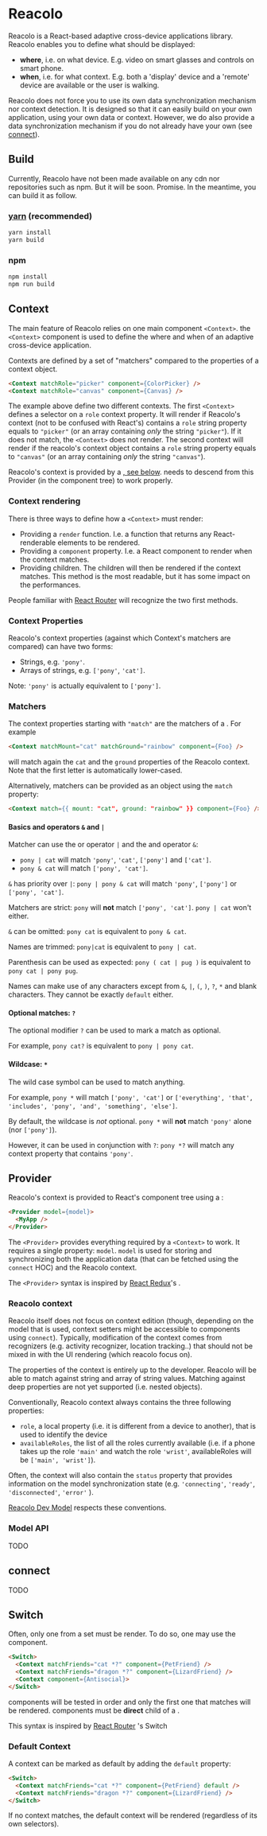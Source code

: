 # Reacolo

Reacolo is a React-based adaptive cross-device applications library.
Reacolo enables you to define what should be displayed:

- **where**, i.e. on what device. E.g. video on smart glasses and controls on smart phone.
- **when**, i.e. for what context. E.g. both a 'display' device and a 'remote' device are available or the user is walking.

Reacolo does not force you to use its own data synchronization mechanism nor context detection.
It is designed so that it can easily build on your own application, using your own data or context.
However, we do also provide a data synchronization mechanism if you do not already have your own (see [connect](#connect)).

## Build

Currently, Reacolo have not been made available on any cdn nor repositories such as npm. But it will be soon. Promise.
In the meantime, you can build it as follow.

### [yarn](https://yarnpkg.com) (recommended)

```bash
yarn install
yarn build
```

### npm

```bash
npm install
npm run build
```

## Context

The main feature of Reacolo relies on one main component `<Context>`.
the `<Context>` component is used to define the where and when of an adaptive cross-device application.

Contexts are defined by a set of "matchers" compared to the properties of a context object.

```html
<Context matchRole="picker" component={ColorPicker} />
<Context matchRole="canvas" component={Canvas} />
```

The example above define two different contexts.
The first `<Context>` defines a selector on a `role` context property.
It will render if Reacolo's context (not to be confused with React's) contains a `role` string property equals to `"picker"` (or an array containing *only* the string  `"picker"`). If it does not match, the `<Context>` does not render.
The second context will render if the reacolo's context object contains a `role` string property equals to `"canvas"`  (or an array containing *only* the string  `"canvas"`).

Reacolo's context is provided by a [<Provider>, see below](#Provider). <Context> needs to descend from this Provider (in the component tree) to work properly.

### Context rendering

There is three ways to define how a `<Context>` must render:
- Providing a `render` function. I.e. a function that returns any React-renderable elements to be rendered.
- Providing a `component` property. I.e. a React component to render when the context matches.
- Providing children. The children will then be rendered if the context matches. This method is the most readable, but it has some impact on the performances.

People familiar with [React Router](https://reacttraining.com/react-router/) will recognize the two first methods.

### Context Properties

Reacolo's context properties (against which Context's matchers are compared) can have two forms:

- Strings, e.g. `'pony'`.
- Arrays of strings, e.g. `['pony'`, `'cat']`.

Note: `'pony'` is actually equivalent to `['pony']`.

### Matchers

The context properties starting with `"match"` are the matchers of a <Context>. For example

```html
<Context matchMount="cat" matchGround="rainbow" component={Foo} />
```
will match again the `cat` and the `ground` properties of the Reacolo context. Note that the first letter is automatically lower-cased.

Alternatively, matchers can be provided as an object using the `match` property:
```html
<Context match={{ mount: "cat", ground: "rainbow" }} component={Foo} />
```

#### Basics and operators `&` and `|`

Matcher can use the or operator `|` and the and operator `&`:

- `pony | cat` will match `'pony'`, `'cat'`, `['pony']` and `['cat']`.
- `pony & cat` will match `['pony', 'cat']`.

`&` has priority over `|`: `pony | pony & cat` will match `'pony'`, `['pony']` or `['pony', 'cat']`.

Matchers are strict: `pony` will **not** match `['pony', 'cat']`. `pony | cat` won't either.

`&` can be omitted: `pony cat` is equivalent to `pony & cat`.

Names are trimmed: `pony|cat` is equivalent to `pony | cat`.

Parenthesis can be used as expected: `pony ( cat | pug )` is equivalent to `pony cat | pony pug`.

Names can make use of any characters except from `&`, `|`, `(`, `)`, `?`, `*` and blank characters.
They cannot be exactly `default` either.

#### Optional matches: `?`

The optional modifier `?` can be used to mark a match as optional.

For example, `pony cat?` is equivalent to `pony | pony cat`.

#### Wildcase: `*`

The wild case symbol can be used to match anything.

For example, `pony *` will match `['pony', 'cat']` or `['everything', 'that', 'includes', 'pony', 'and', 'something', 'else']`.

By default, the wildcase is *not* optional. `pony *` will **not** match `'pony'` alone (nor `['pony']`).

However, it can be used in conjunction with `?`: `pony *?` will match any context property that contains `'pony'`.

## Provider

Reacolo's context is provided to React's component tree using a <Provider>:

```html
<Provider model={model}>
  <MyApp />
</Provider>
```

The `<Provider>` provides everything required by a `<Context>` to work. It requires a single property: `model`. `model` is used for storing and synchronizing both the application data (that can be fetched using the `connect` HOC) and the Reacolo context.

The `<Provider>` syntax is inspired by [React Redux](https://github.com/reactjs/react-redux)'s <Provider>.

### Reacolo context

Reacolo itself does not focus on context edition (though, depending on the model that is used, context setters might be accessible to components using `connect`).
Typically, modification of the context comes from recognizers (e.g. activity recognizer, location tracking..) that should not be mixed in with the UI rendering (which reacolo focus on).

The properties of the context is entirely up to the developer. Reacolo will be able to match against string and array of string values. Matching against deep properties are not yet supported (i.e. nested objects).

Conventionally, Reacolo context always contains the three following properties:
- `role`, a local property (i.e. it is different from a device to another), that is used to identify the device
- `availableRoles`, the list of all the roles currently available (i.e. if a phone takes up the role `'main'` and watch the role `'wrist'`, availableRoles will be `['main', 'wrist']`).

Often, the context will also contain the `status` property that provides information on the model synchronization state (e.g.  `'connecting'`, `'ready'`, `'disconnected'`, `'error'` ).

[Reacolo Dev Model](../dev-model) respects these conventions.

### Model API

TODO

## connect

TODO

## Switch

Often, only one <Context> from a set must be render. To do so, one may
use the <Switch> component.

```html
<Switch>
  <Context matchFriends="cat *?" component={PetFriend} />
  <Context matchFriends="dragon *?" component={LizardFriend} />
  <Context component={Antisocial}>
</Switch>
```

<Context> components will be tested in order and only the first one that matches will be rendered.
<Context> components must be **direct** child of a <Switch>.

This syntax is inspired by [React Router](https://reacttraining.com/react-router/) 's Switch

### Default Context

A context can be marked as default by adding the `default` property:

```html
<Switch>
  <Context matchFriends="cat *?" component={PetFriend} default />
  <Context matchFriends="dragon *?" component={LizardFriend} />
</Switch>
```

If no context matches, the default context will be rendered (regardless of its own selectors).
